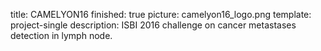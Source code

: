 title: CAMELYON16
finished: true
picture: camelyon16_logo.png
template: project-single
description: ISBI 2016 challenge on cancer metastases detection in lymph node.
